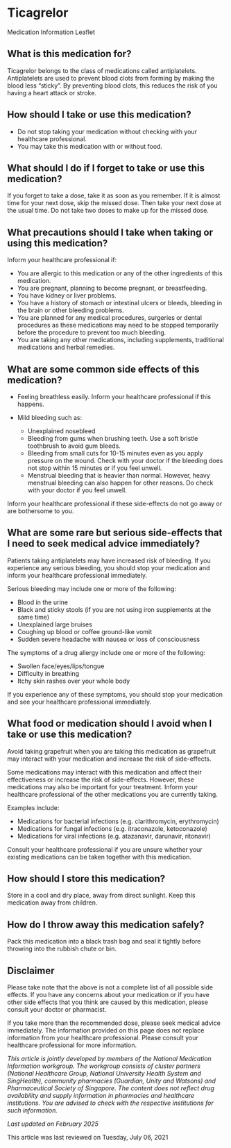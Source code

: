 # Ticagrelor

Medication Information Leaflet

What is this medication for?
----------------------------

Ticagrelor belongs to the class of medications called antiplatelets. Antiplatelets are used to prevent blood clots from forming by making the blood less “sticky”. By preventing blood clots, this reduces the risk of you having a heart attack or stroke.

How should I take or use this medication?
-----------------------------------------

* Do not stop taking your medication without checking with your healthcare professional.
* You may take this medication with or without food.

What should I do if I forget to take or use this medication?
------------------------------------------------------------

If you forget to take a dose, take it as soon as you remember. If it is almost time for your next dose, skip the missed dose. Then take your next dose at the usual time. Do not take two doses to make up for the missed dose.

What precautions should I take when taking or using this medication?
--------------------------------------------------------------------

Inform your healthcare professional if:

* You are allergic to this medication or any of the other ingredients of this medication.
* You are pregnant, planning to become pregnant, or breastfeeding.
* You have kidney or liver problems.
* You have a history of stomach or intestinal ulcers or bleeds, bleeding in the brain or other bleeding problems.
* You are planned for any medical procedures, surgeries or dental procedures as these medications may need to be stopped temporarily before the procedure to prevent too much bleeding.
* You are taking any other medications, including supplements, traditional medications and herbal remedies.

What are some common side effects of this medication?
-----------------------------------------------------

* Feeling breathless easily. Inform your healthcare professional if this happens.
* Mild bleeding such as:

  + Unexplained nosebleed
  + Bleeding from gums when brushing teeth. Use a soft bristle toothbrush to avoid gum bleeds.
  + Bleeding from small cuts for 10-15 minutes even as you apply pressure on the wound. Check with your doctor if the bleeding does not stop within 15 minutes or if you feel unwell.
  + Menstrual bleeding that is heavier than normal. However, heavy menstrual bleeding can also happen for other reasons. Do check with your doctor if you feel unwell.

Inform your healthcare professional if these side-effects do not go away or are bothersome to you.

What are some rare but serious side-effects that I need to seek medical advice immediately?
-------------------------------------------------------------------------------------------

Patients taking antiplatelets may have increased risk of bleeding. If you experience any serious bleeding, you should stop your medication and inform your healthcare professional immediately.

Serious bleeding may include one or more of the following:

* Blood in the urine
* Black and sticky stools (if you are not using iron supplements at the same time)
* Unexplained large bruises
* Coughing up blood or coffee ground-like vomit
* Sudden severe headache with nausea or loss of consciousness

The symptoms of a drug allergy include one or more of the following:

* Swollen face/eyes/lips/tongue
* Difficulty in breathing
* Itchy skin rashes over your whole body

If you experience any of these symptoms, you should stop your medication and see your healthcare professional immediately.

What food or medication should I avoid when I take or use this medication?
--------------------------------------------------------------------------

Avoid taking grapefruit when you are taking this medication as grapefruit may interact with your medication and increase the risk of side-effects.

Some medications may interact with this medication and affect their effectiveness or increase the risk of side-effects. However, these medications may also be important for your treatment. Inform your healthcare professional of the other medications you are currently taking.

Examples include:

* Medications for bacterial infections (e.g. clarithromycin, erythromycin)
* Medications for fungal infections (e.g. itraconazole, ketoconazole)
* Medications for viral infections (e.g. atazanavir, darunavir, ritonavir)

Consult your healthcare professional if you are unsure whether your existing medications can be taken together with this medication.

How should I store this medication?
-----------------------------------

Store in a cool and dry place, away from direct sunlight. Keep this medication away from children.

How do I throw away this medication safely?
-------------------------------------------

Pack this medication into a black trash bag and seal it tightly before throwing into the rubbish chute or bin.

Disclaimer
----------

Please take note that the above is not a complete list of all possible side effects. If you have any concerns about your medication or if you have other side effects that you think are caused by this medication, please consult your doctor or pharmacist. 

If you take more than the recommended dose, please seek medical advice immediately. The information provided on this page does not replace information from your healthcare professional. Please consult your healthcare professional for more information. 

*This article is jointly developed by members of the National Medication Information workgroup. The workgroup consists of cluster partners (National Healthcare Group, National University Health System and SingHealth), community pharmacies (Guardian, Unity and Watsons) and Pharmaceutical Society of Singapore. The content does not reflect drug availability and supply information in pharmacies and healthcare institutions. You are advised to check with the respective institutions for such information.* 

*Last updated on February 2025*

This article was last reviewed on
Tuesday, July 06, 2021